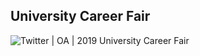 ## University Career Fair

![Twitter | OA | 2019 University Career Fair](https://i.imgur.com/cHg7Bod.png)
